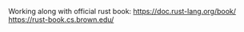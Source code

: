 Working along with official rust book:
https://doc.rust-lang.org/book/
https://rust-book.cs.brown.edu/
